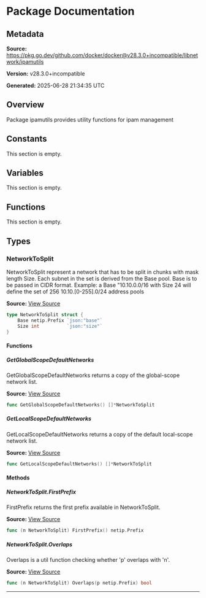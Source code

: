 # Package Documentation

## Metadata

**Source:** https://pkg.go.dev/github.com/docker/docker@v28.3.0+incompatible/libnetwork/ipamutils

**Version:** v28.3.0+incompatible

**Generated:** 2025-06-28 21:34:35 UTC

## Overview

Package ipamutils provides utility functions for ipam management


## Constants

This section is empty.

## Variables

This section is empty.

## Functions

This section is empty.

## Types

### NetworkToSplit

NetworkToSplit represent a network that has to be split in chunks with mask length Size.
Each subnet in the set is derived from the Base pool. Base is to be passed
in CIDR format.
Example: a Base "10.10.0.0/16 with Size 24 will define the set of 256
10.10.[0-255].0/24 address pools

**Source:** [View Source](https://github.com/docker/docker/blob/v28.3.0/libnetwork/ipamutils/utils.go#L32)  

```go
type NetworkToSplit struct {
	Base netip.Prefix `json:"base"`
	Size int          `json:"size"`
}
```

#### Functions

##### GetGlobalScopeDefaultNetworks

GetGlobalScopeDefaultNetworks returns a copy of the global-scope network list.

**Source:** [View Source](https://github.com/docker/docker/blob/v28.3.0/libnetwork/ipamutils/utils.go#L48)  

```go
func GetGlobalScopeDefaultNetworks() []*NetworkToSplit
```

##### GetLocalScopeDefaultNetworks

GetLocalScopeDefaultNetworks returns a copy of the default local-scope network list.

**Source:** [View Source](https://github.com/docker/docker/blob/v28.3.0/libnetwork/ipamutils/utils.go#L53)  

```go
func GetLocalScopeDefaultNetworks() []*NetworkToSplit
```

#### Methods

##### NetworkToSplit.FirstPrefix

FirstPrefix returns the first prefix available in NetworkToSplit.

**Source:** [View Source](https://github.com/docker/docker/blob/v28.3.0/libnetwork/ipamutils/utils.go#L38)  

```go
func (n NetworkToSplit) FirstPrefix() netip.Prefix
```

##### NetworkToSplit.Overlaps

Overlaps is a util function checking whether 'p' overlaps with 'n'.

**Source:** [View Source](https://github.com/docker/docker/blob/v28.3.0/libnetwork/ipamutils/utils.go#L43)  

```go
func (n NetworkToSplit) Overlaps(p netip.Prefix) bool
```

---

